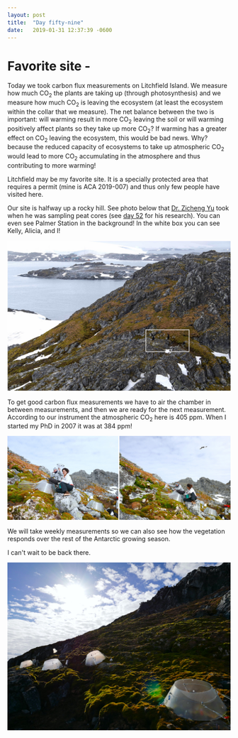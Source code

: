 ```yaml
---
layout: post
title:  "Day fifty-nine"
date:   2019-01-31 12:37:39 -0600
---
```

# Favorite site - 
Today we took carbon flux measurements on Litchfield Island. We measure how much CO<sub>2</sub> the plants are taking up (through photosynthesis) and we measure how much CO<sub>2</sub> is leaving the ecosystem (at least the ecosystem within the collar that we measure). The net balance between the two is important: will warming result in more CO<sub>2</sub> leaving the soil or will warming positively affect plants so they take up more CO<sub>2</sub>? If warming has a greater effect on CO<sub>2</sub> leaving the ecosystem, this would be bad news. Why? because the reduced capacity of ecosystems to take up atmospheric CO<sub>2</sub> would lead to more CO<sub>2</sub> accumulating in the atmosphere and thus contributing to more warming!

Litchfield may be my favorite site. It is a specially protected area that requires a permit (mine is ACA 2019-007) and thus only few people have visited here. 

Our site is halfway up a rocky hill. See photo below that [Dr. Zicheng Yu](https://ees.lehigh.edu/content/zicheng-yu) took when he was sampling peat cores (see [day 52](https://natasjavgestel.github.io/blog/2019/01/24/day-fiftytwo) for his research). You can even see Palmer Station in the background! In the white box you can see Kelly, Alicia, and I!

![Scenic view of experimental site on Litchfield](/assets/blog_photos/190131/Litchfield_FromZicheng.jpg)

To get good carbon flux measurements we have to air the chamber in between measurements, and then we are ready for the next measurement.  According to our instrument the atmospheric CO<sub>2</sub> here is 405 ppm. When I started my PhD in 2007 it was at 384 ppm! 

![Kelly and Alicia using the LI-COR](/assets/blog_photos/190131/AiringChamber.jpg)

We will take weekly measurements so we can also see how the vegetation responds over the rest of the Antarctic growing season. 

I can't wait to be back there.

![Lit up chambers](/assets/blog_photos/190131/P1080603.jpg)






